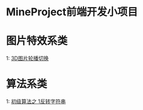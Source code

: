 # MineProject前端开发小项目<br/>
# 图片特效系类</br>
1: [3D图片轮播切换](http://htmlpreview.github.io/?https://github.com/jdxyh/webProject.io/blob/master/Images/3DchangImg/index.html)

# 算法系类</br>
1: [初级算法之 1反转字符串](http://htmlpreview.github.io/?https://github.com/jdxyh/webProject.io/blob/master/primaryArithmetic/Arithmetic.html)

